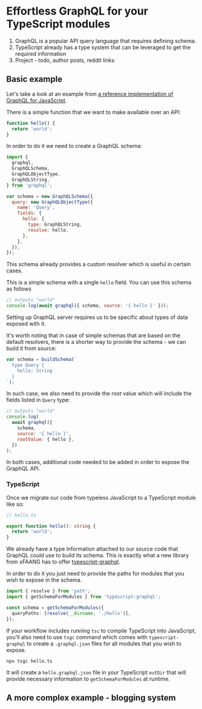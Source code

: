 # Effortless GraphQL for your TypeScript modules

<!--
NoExpose your TypeScript modules via GraphQL
The easiest way to create a GraphQL API for your TypeScript modules
Quickly create
Create a GraphQL api

Effortless GraphQL for your TypeScript modules
Instant GraphQL for your TypeScript modules
-->

1. GraphQL is a popular API query language that requires defining schema.
2. TypeScript already has a type system that can be leveraged to get the required information
3. Project - todo, author posts, reddit links

## Basic example

Let's take a look at an example from [a reference implementation of GraphQL for JavaScript](https://github.com/graphql/graphql-js).

There is a simple function that we want to make available over an API:

```js
function hello() {
  return 'world';
}
```

In order to do it we need to create a GraphQL schema:

```js
import {
  graphql,
  GraphQLSchema,
  GraphQLObjectType,
  GraphQLString,
} from 'graphql';

var schema = new GraphQLSchema({
  query: new GraphQLObjectType({
    name: 'Query',
    fields: {
      hello: {
        type: GraphQLString,
        resolve: hello,
      },
    },
  }),
});
```

This schema already provides a custom resolver which is useful in certain cases.

This is a simple schema with a single `hello` field. You can use this schema as follows

```js
// outputs "world"
console.log(await graphql({ schema, source: '{ hello }' }));
```

Setting up GraphQL server requires us to be specific about types of data exposed with it.

It's worth noting that in case of simple schemas that are based on the default resolvers, there is a shorter way to provide the schema - we can build it from source:

```js
var schema = buildSchema(`
  type Query {
    hello: String
  }
`);
```

In such case, we also need to provide the root value which will include the fields listed in `Query` type:

```js
// outputs "world"
console.log(
  await graphql({
    schema,
    source: '{ hello }',
    rootValue: { hello },
  })
);
```

In both cases, additional code needed to be added in order to expose the GraphQL API.

### TypeScript

Once we migrate our code from typeless JavaScript to a TypeScript module like so:

```ts
// hello.ts

export function hello(): string {
  return 'world';
}
```

We already have a type information attached to our source code that GraphQL
could use to build its schema. This is exactly what a new library from xFAANG
has to offer
[typescript-graphql](https://www.npmjs.com/package/typescript-graphql).

In order to do it you just need to provide the paths for modules that you wish to expose in the schema.

```ts
import { resolve } from 'path';
import { getSchemaForModules } from 'typescript-graphql';

const schema = getSchemaForModules({
  queryPaths: [resolve(__dirname, './hello')],
});
```

If your workflow includes running `tsc` to compile TypeScript into JavaScript,
you'll also need to use `tsgc` command which comes with `typescript-graphql` to
create a `.graphql.json` files for all modules that you wish to expose.

`npx tsgc hello.ts`

It will create a `hello.graphql.json` file in your TypeScript `outDir` that will
provide necessary information to `getSchemaForModules` at runtime.

## A more complex example - blogging system
